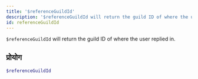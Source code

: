 ```yaml
---
title: '$referenceGuildId'
description: '$referenceGuildId will return the guild ID of where the user replied in.'
id: referenceGuildId
---
```


`$referenceGuildId` will return the guild ID of where the user replied in.

## प्रोयोग

```php
$referenceGuildId
```